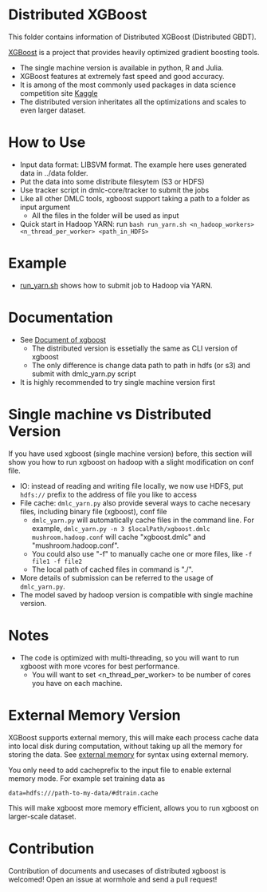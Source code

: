 Distributed XGBoost
====
This folder contains information of Distributed XGBoost (Distributed GBDT).

[XGBoost](https://github.com/dmlc/xgboost) is a project that provides heavily optimized gradient boosting tools.
* The single machine version is available in python, R and Julia.
* XGBoost features at extremely fast speed and good accuracy.
* It is among of the most commonly used packages in data science competition site [Kaggle](www.kaggle.com)
* The distributed version inheritates all the optimizations and scales to even larger dataset.

How to Use
====
* Input data format: LIBSVM format. The example here uses generated data in ../data folder.
* Put the data into some distribute filesytem (S3 or HDFS)
* Use tracker script in dmlc-core/tracker to submit the jobs
* Like all other DMLC tools, xgboost support taking a path to a folder as input argument
  - All the files in the folder will be used as input
* Quick start in Hadoop YARN: run ```bash run_yarn.sh <n_hadoop_workers> <n_thread_per_worker> <path_in_HDFS>```

Example
====
* [run_yarn.sh](run_yarn.sh) shows how to submit job to Hadoop via YARN.

Documentation  
====
* See [Document of xgboost](https://github.com/dmlc/xgboost/tree/master/doc/index.md)
  - The distributed version is essetially the same as CLI version of xgboost
  - The only difference is change data path to path in hdfs (or s3) and submit with dmlc_yarn.py script  
* It is highly recommended to try single machine version first

Single machine vs Distributed Version
====
If you have used xgboost (single machine version) before, this section will show you how to run xgboost on hadoop with a slight modification on conf file.
* IO: instead of reading and writing file locally, we now use HDFS, put ```hdfs://``` prefix to the address of file you like to access
* File cache: ```dmlc_yarn.py``` also provide several ways to cache necesary files, including binary file (xgboost), conf file
  - ```dmlc_yarn.py``` will automatically cache files in the command line. For example, ```dmlc_yarn.py -n 3 $localPath/xgboost.dmlc mushroom.hadoop.conf``` will cache "xgboost.dmlc" and "mushroom.hadoop.conf".
  - You could also use "-f" to manually cache one or more files, like ```-f file1 -f file2```
  - The local path of cached files in command is "./".
* More details of submission can be referred to the usage of ```dmlc_yarn.py```.
* The model saved by hadoop version is compatible with single machine version.

Notes
====
* The code is optimized with multi-threading, so you will want to run xgboost with more vcores for best performance.
  - You will want to set <n_thread_per_worker> to be number of cores you have on each machine.


External Memory Version
====
XGBoost supports external memory, this will make each process cache data into local disk during computation, without taking up all the memory for storing the data.
See [external memory](https://github.com/dmlc/xgboost/tree/master/doc/external_memory.md) for syntax using external memory.

You only need to add cacheprefix to the input file to enable external memory mode. For example set training data as 
```
data=hdfs:///path-to-my-data/#dtrain.cache
```
This will make xgboost more memory efficient, allows you to run xgboost on larger-scale dataset.

Contribution
====
Contribution of documents and usecases of distributed xgboost is welcomed! Open an issue at wormhole and send a pull request! 
